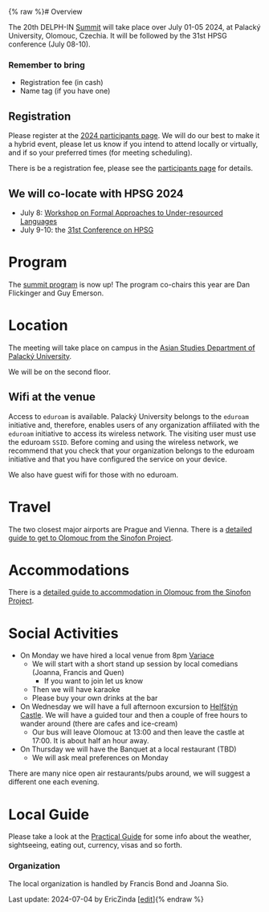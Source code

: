 {% raw %}# Overview

The 20th DELPH-IN [Summit](https://delph-in.github.io/docs/summits/SummitTop) will take place over July 01-05 2024, at Palacký University, Olomouc, Czechia.  It will be followed by the 31st HPSG conference (July 08-10).

### Remember to bring
* Registration fee (in cash)
* Name tag (if you have one)

## Registration

Please register at the [2024 participants page](https://delph-in.github.io/docs/summits/OlomoucParticipants).  We will do our best to make it a hybrid event, please let us know if you intend to attend locally or virtually, and if so your preferred times (for meeting scheduling).

There is be a registration fee, please see the [participants page](https://delph-in.github.io/docs/summits/OlomoucParticipants) for details.

## We will co-locate with HPSG 2024

* July 8: [Workshop on Formal Approaches to Under-resourced Languages](https://bond-lab.github.io/2024-hpsg/workshop.html)
* July 9-10: the [31st Conference on HPSG](https://bond-lab.github.io/2024-hpsg/) 

# Program

The [summit program](https://github.com/delph-in/docs/wiki/OlomoucSchedule) is now up!  The program co-chairs this year are Dan Flickinger and Guy Emerson.

# Location

The meeting will take place on campus in the [Asian Studies Department of Palacký University](https://maps.app.goo.gl/u3hPu27YxKTk1dvz7).

We will be on the second floor.

## Wifi at the venue

Access to `eduroam` is available. Palacký University belongs to the `eduroam` initiative and, therefore, enables users of any organization affiliated with the `eduroam` initiative to access its wireless network. The visiting user must use the eduroam `SSID`. Before coming and using the wireless network, we recommend that you check that your organization belongs to the eduroam initiative and that you have configured the service on your device.

We also have guest wifi for those with no eduroam.

# Travel

The two closest major airports are Prague and Vienna.  There is a [detailed guide to get to Olomouc from the Sinofon Project](https://sinofon.cz/practical-information/#visiting).

# Accommodations

There is a [detailed guide to accommodation in Olomouc from the Sinofon Project](https://sinofon.cz/practical-information/#accommodation).

# Social Activities

* On Monday we have hired a local venue from 8pm [Variace](https://maps.app.goo.gl/MDy3LQ6fNXUmqauX9)
  * We will start with a short stand up session by local comedians (Joanna, Francis and Quen)
    * If you want to join let us know
  * Then we will have karaoke
  * Please buy your own drinks at the bar
* On Wednesday we will have a full afternoon excursion to [Helfštýn Castle](https://helfstyn.cz/en).  We will have a guided tour and then a couple of free hours to wander around (there are cafes and ice-cream)  
  * Our bus will leave Olomouc at 13:00 and then leave the castle at 17:00.  It is about half an hour away.
* On Thursday we will have the Banquet at a local restaurant (TBD)
  * We will ask meal preferences on Monday

There are many nice open air restaurants/pubs around, we will suggest a different one each evening.

# Local Guide

Please take a look at the [Practical Guide](https://sinofon.cz/practical-information/) for some info about the weather, sightseeing, eating out, currency, visas and so forth.

### Organization
The local organization is handled by Francis Bond and Joanna Sio.


Last update: 2024-07-04 by EricZinda [[edit](https://github.com/delph-in/docs/wiki/OlomoucTop/_edit)]{% endraw %}